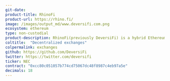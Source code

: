 ```yaml
---
git-date:
product-title: RhinoFi
product-url: https://rhino.fi/
image: /images/output_md/www.deversifi.com.png
ecosystem: ethereum
type: non-custodial
product-description: RhinoFi(previously DeversiFi) is a hybrid Ethereum exchange platform providing access to spot trading, margin trading, P2P funding & decentralized trading. [DeversiFi - interview with CEO and founder, Will Harborne](/deversifi).
coltitle:  "Decentralized exchanges"
colpermalink: exchanges
github: https://github.com/DeversiFi
twitter: https://twitter.com/deversifi
ticker: NEC
contract: "0xcc80c051057b774cd75067dc48f8987c4eb97a5e"
decimals: 18
---
```

